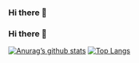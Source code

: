 ### Hi there 👋

### Hi there 👋

[![Anurag’s github stats](https://github-readme-stats.vercel.app/api?username=yushi1007)](https://github.com/tasnimsamir)
[![Top Langs](https://github-readme-stats.vercel.app/api/top-langs/?username=yushi1007&layout=compact)](https://github.com/tasnimsamir)


<!--
**tasnimsamir/tasnimsamir** is a ✨ _special_ ✨ repository because its `README.md` (this file) appears on your GitHub profile.

Here are some ideas to get you started:

- 🔭 I’m currently working on ...
- 🌱 I’m currently learning ...
- 👯 I’m looking to collaborate on ...
- 🤔 I’m looking for help with ...
- 💬 Ask me about ...
- 📫 How to reach me: ...
- 😄 Pronouns: ...
- ⚡ Fun fact: ...
-->
